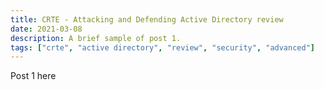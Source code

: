 ```yaml
---
title: CRTE - Attacking and Defending Active Directory review
date: 2021-03-08
description: A brief sample of post 1.
tags: ["crte", "active directory", "review", "security", "advanced"]
---
```


Post 1 here
